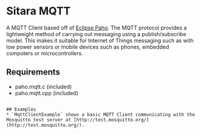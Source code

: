 # Sitara MQTT
A MQTT Client based off of [Eclipse Paho](https://www.eclipse.org/paho/). The MQTT protocol provides a lightweight method of carrying out messaging using a publish/subscribe model. This makes it suitable for Internet of Things messaging such as with low power sensors or mobile devices such as phones, embedded computers or microcontrollers.

## Requirements
* paho.mqtt.c (included)
* paho.mqtt.cpp (included)

```

## Examples
* `MqttClientExample` shows a basic MQTT Client communicating with the Mosquitto test server at [http://test.mosquitto.org/](http://test.mosquitto.org/).
